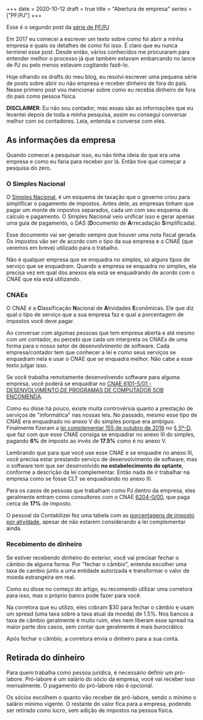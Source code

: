 +++
date = 2020-10-12
draft = true
title = "Abertura de empresa"
series = ["PF/PJ"]
+++

Esse é o segundo post da [série de PF/PJ](/series/p)

Em 2017 eu comecei a escrever um texto sobre como foi abrir a minha empresa e
quais os detalhes de como foi isso. É claro que eu nunca terminei esse post.
Desde então, vários conhecidos me procuraram para entender melhor o processo já
que também estavam embarcando no lance de PJ ou pelo menos estavam cogitando
fazê-lo.

Hoje olhando os drafts do meu blog, eu resolvi escrever uma pequena série de
posts sobre abrir ou não empresa e receber dinheiro de fora do país. Nesse
primero post vou mencionar sobre como eu recebia dinheiro de fora do país como
pessoa física.

**DISCLAIMER**: Eu não sou contador, mas essas são as informações que
eu levantei depois de toda a minha pesquisa, assim eu consegui
conversar melhor com os contadores. Leia, entenda e converse com eles.

## As informações da empresa

Quando comecei a pesquisar isso, eu não tinha ideia do que era uma
empresa e como eu faria para receber por lá. Então tive que começar a
pesquisa do zero.

### O Simples Nacional

O [Simples Nacional](https://www8.receita.gov.br/SimplesNacional/), é
um esquema de taxação que o governo criou para simplificar o pagamento
de impostos. Antes dele, as empresas tinham que pagar um monte de
impostos separados, cada um com seu esquema de calculo e pagamento. O
Simples Nacional veio unificar isso e gerar apenas uma guia de
pagamento, o DAS (**D**ocumento de **A**rrecadação **S**implificada).

Esse documento vai ser gerado sempre que houver uma nota fiscal
gerada. Os impostos vão ser de acordo com o tipo da sua empresa e o
CNAE (que veremos em breve) utilizado para o trabalho.

Não é qualquer empresa que se enquadra no simples, só alguns tipos de
serviço que se enquadram. Quando a empresa se enquadra no simples, ela
precisa vez em qual dos anexos ela está se enquadrando de acordo com o
CNAE que ela está utilizando.

### CNAEs

O CNAE é a **C**lassificação **N**acional de **A**tividades
**E**conômicas. Ele que diz qual o tipo de serviço que a sua empresa
faz e qual a porcentagem de impostos você deve pagar.

Ao conversar com algumas pessoas que tem empresa aberta e até mesmo
com um contador, eu percebi que cada um interpreta os CNAEs de uma
forma para o nosso setor de desenvolvimento de software. Cada
empresa/contador tem que conhecer a lei e como seus serviços se
enquadram nela e usar o CNAE que se enquadra melhor. Não cabe a esse
texto julgar isso.

Se você trabalha remotamente desenvolvendo software para alguma
empresa, você poderá se enquadrar
no
[CNAE 6101-5/01 - DESENVOLVIMENTO DE PROGRAMAS DE COMPUTADOR SOB ENCOMENDA](http://cnae.ibge.gov.br/busca-online-cnae.html?subclasse=6201501&tipo=cnae&versao=9&view=subclasse).

Como eu disse há pouco, existe muita controvérsia quanto a prestação
de serviços de "informática" nas nossas leis. No passado, mesmo esse
tipo de CNAE era enquadrado no anexo V do simples porque era
ambíguo. Finalmente fizeram
a
[lei complementar 155 de outubro de 2016](http://www.planalto.gov.br/ccivil_03/leis/LCP/Lcp155.htm) no
[§ 5º-D](http://www.planalto.gov.br/ccivil_03/leis/LCP/Lcp123.htm#art18§5d),
que faz com que esse CNAE consiga se enquadrar no anexo III do
simples, pagando **6%** de imposto ao invés de **17.5%** como é no
anexo V.

Lembrando que para que você use esse CNAE e se enquadre no anexo III,
você precisa estar prestando serviço de desenvolvimento de software,
mas o software tem que ser desenvolvido **no estabelecimento do
optante**, conforme a descrição da lei complementar. Então nada de ir
trabalhar na empresa como se fosse CLT se enquadrando no anexo III.

Para os casos de pessoas que trabalham como PJ dentro da empresa, eles
geralmente entram como consultores com o
CNAE
[6204-0/00](http://cnae.ibge.gov.br/busca-online-cnae.html?subclasse=6204000&tipo=cnae&versao=9&view=subclasse),
que paga cerca de **17%** de imposto.

O pessoal da Contabilizei fez uma tabela com
as
[porcentagens de imposto por atividade](https://www.contabilizei.com.br/contabilidade-online/tabela-simples-nacional-completa/),
apesar de não estarem considerando a lei complementar ainda.

### Recebimento de dinheiro

Se estiver recebendo dinheiro do exterior, você vai precisar fechar o
câmbio de alguma forma. Por "fechar o câmbio", entenda escolher uma
taxa de cambio junto a uma entidade autorizada e transformar o valor
de moeda estrangeira em real.

Como eu disse no começo do artigo, eu recomendo utilizar uma corretora
para isso, mas o próprio banco pode fazer para você.

Na corretora que eu utilizo, eles cobram $30 para fechar o câmbio e
usam um spread (uma taxa sobre a taxa atual da moeda) de 1.5%. Nos
bancos a taxa de câmbio geralmente é muito ruim, eles nem liberam esse
spread na maior parte dos casos, sem contar que geralmente é mais
burocrático.

Após fechar o câmbio, a corretora envia o dinheiro para a sua conta.

## Retirada do dinheiro

Para quem trabalha como pessoa jurídica, é necessário definir um
pró-labore. Pró-labore é um salário do sócio da empresa, você vai
receber isso mensalmente. O pagamento do pró-labore não é opcional.

Os sócios escolhem o quanto vão receber de pró-labore, sendo o mínimo
o salário mínimo vigente. O restante do valor fica para a empresa,
podendo ser retirado como lucro, sem adição de impostos na pessoa
física.
